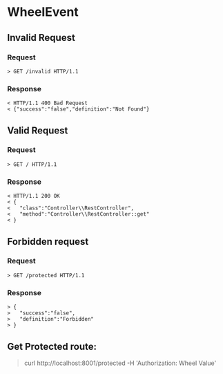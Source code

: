 # WheelEvent

## Invalid Request

### Request

```
> GET /invalid HTTP/1.1
```

### Response

```
< HTTP/1.1 400 Bad Request
< {"success":"false","definition":"Not Found"}
```

## Valid Request

### Request

```
> GET / HTTP/1.1
```

### Response

```
< HTTP/1.1 200 OK
< {
<   "class":"Controller\\RestController",
<   "method":"Controller\\RestController::get"
< }
```

## Forbidden request

### Request

```
> GET /protected HTTP/1.1
```

### Response

```
> {
>   "success":"false",
>   "definition":"Forbidden"
> }
```

## Get Protected route:

> curl http://localhost:8001/protected -H 'Authorization: Wheel Value'
